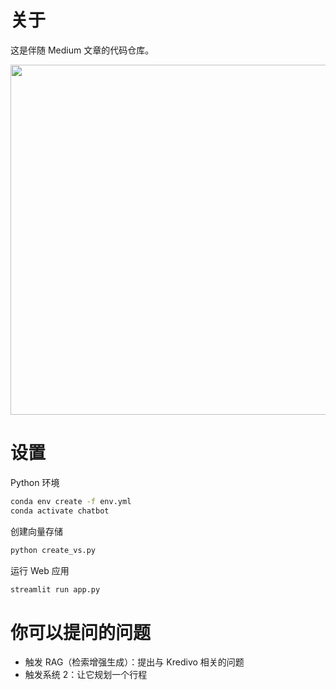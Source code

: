 # 关于
这是伴随 Medium 文章的代码仓库。

<img src="images/chat_screenshot.png" width=560px>

# 设置
Python 环境
```bash
conda env create -f env.yml
conda activate chatbot
```
创建向量存储
```bash
python create_vs.py
```
运行 Web 应用
```bash
streamlit run app.py
```

# 你可以提问的问题
- 触发 RAG（检索增强生成）：提出与 Kredivo 相关的问题
- 触发系统 2：让它规划一个行程

